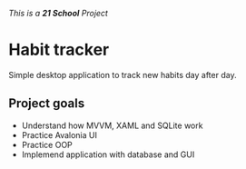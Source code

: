 _This is a **21 School** Project_

# Habit tracker

Simple desktop application to track new habits day after day. 

## Project goals

* Understand how MVVM, XAML and SQLite work
* Practice Avalonia UI
* Practice OOP
* Implemend application with database and GUI 

